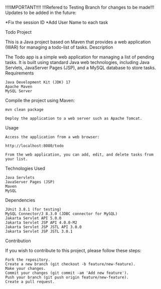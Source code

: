 !!!!IMPORTANT!!!!
!!!Refered to Testing Branch for changes to be made!!!
Updates to be added in the future: 

*Fix the session ID 
*Add User Name to each task

Todo Project

This is a Java project based on Maven that provides a web application (WAR) for managing a todo-list of tasks.
Description

The Todo app is a simple web application for managing a list of pending tasks. It is built using standard Java web technologies, including Java Servlets, JavaServer Pages (JSP), and a MySQL database to store tasks.
Requirements

    Java Development Kit (JDK) 17
    Apache Maven
    MySQL Server

Compile the project using Maven:


    mvn clean package

    Deploy the application to a web server such as Apache Tomcat.

Usage

    Access the application from a web browser:

    http://localhost:8080/todo

    From the web application, you can add, edit, and delete tasks from your list.

Technologies Used

    Java Servlets
    JavaServer Pages (JSP)
    Maven
    MySQL

Dependencies

    JUnit 3.8.1 (for testing)
    MySQL Connector/J 8.3.0 (JDBC connector for MySQL)
    Jakarta Servlet API 5.0.0
    Jakarta Servlet JSP API 4.0.0-M2
    Jakarta Servlet JSP JSTL API 3.0.0
    Jakarta Servlet JSP JSTL 3.0.1

Contribution

If you wish to contribute to this project, please follow these steps:

    Fork the repository.
    Create a new branch (git checkout -b feature/new-feature).
    Make your changes.
    Commit your changes (git commit -am 'Add new feature').
    Push your branch (git push origin feature/new-feature).
    Create a pull request.
